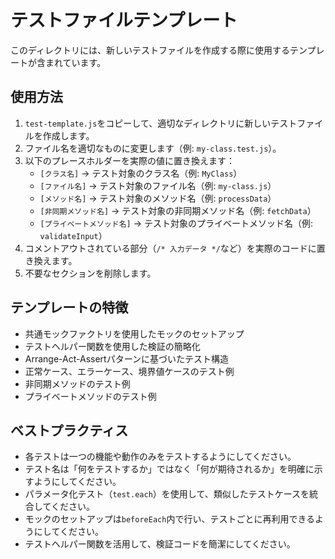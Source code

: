 # テストファイルテンプレート

このディレクトリには、新しいテストファイルを作成する際に使用するテンプレートが含まれています。

## 使用方法

1. `test-template.js`をコピーして、適切なディレクトリに新しいテストファイルを作成します。
2. ファイル名を適切なものに変更します（例: `my-class.test.js`）。
3. 以下のプレースホルダーを実際の値に置き換えます：
   - `[クラス名]` → テスト対象のクラス名（例: `MyClass`）
   - `[ファイル名]` → テスト対象のファイル名（例: `my-class.js`）
   - `[メソッド名]` → テスト対象のメソッド名（例: `processData`）
   - `[非同期メソッド名]` → テスト対象の非同期メソッド名（例: `fetchData`）
   - `[プライベートメソッド名]` → テスト対象のプライベートメソッド名（例: `validateInput`）
4. コメントアウトされている部分（`/* 入力データ */`など）を実際のコードに置き換えます。
5. 不要なセクションを削除します。

## テンプレートの特徴

- 共通モックファクトリを使用したモックのセットアップ
- テストヘルパー関数を使用した検証の簡略化
- Arrange-Act-Assertパターンに基づいたテスト構造
- 正常ケース、エラーケース、境界値ケースのテスト例
- 非同期メソッドのテスト例
- プライベートメソッドのテスト例

## ベストプラクティス

- 各テストは一つの機能や動作のみをテストするようにしてください。
- テスト名は「何をテストするか」ではなく「何が期待されるか」を明確に示すようにしてください。
- パラメータ化テスト（`test.each`）を使用して、類似したテストケースを統合してください。
- モックのセットアップは`beforeEach`内で行い、テストごとに再利用できるようにしてください。
- テストヘルパー関数を活用して、検証コードを簡潔にしてください。